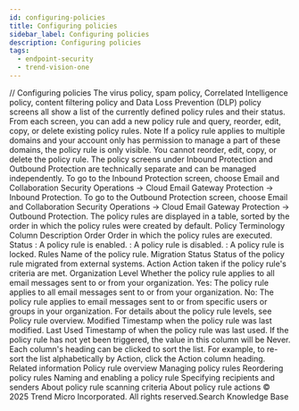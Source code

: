 ```yaml
---
id: configuring-policies
title: Configuring policies
sidebar_label: Configuring policies
description: Configuring policies
tags:
  - endpoint-security
  - trend-vision-one
---
```


/*<![CDATA[*/ $('#title').html($('meta[name=map-description]').attr('content')); /*]]>*/ Configuring policies The virus policy, spam policy, Correlated Intelligence policy, content filtering policy and Data Loss Prevention (DLP) policy screens all show a list of the currently defined policy rules and their status. From each screen, you can add a new policy rule and query, reorder, edit, copy, or delete existing policy rules. Note If a policy rule applies to multiple domains and your account only has permission to manage a part of these domains, the policy rule is only visible. You cannot reorder, edit, copy, or delete the policy rule. The policy screens under Inbound Protection and Outbound Protection are technically separate and can be managed independently. To go to the Inbound Protection screen, choose Email and Collaboration Security Operations → Cloud Email Gateway Protection → Inbound Protection. To go to the Outbound Protection screen, choose Email and Collaboration Security Operations → Cloud Email Gateway Protection → Outbound Protection. The policy rules are displayed in a table, sorted by the order in which the policy rules were created by default. Policy Terminology Column Description Order Order in which the policy rules are executed. Status : A policy rule is enabled. : A policy rule is disabled. : A policy rule is locked. Rules Name of the policy rule. Migration Status Status of the policy rule migrated from external systems. Action Action taken if the policy rule's criteria are met. Organization Level Whether the policy rule applies to all email messages sent to or from your organization. Yes: The policy rule applies to all email messages sent to or from your organization. No: The policy rule applies to email messages sent to or from specific users or groups in your organization. For details about the policy rule levels, see Policy rule overview. Modified Timestamp when the policy rule was last modified. Last Used Timestamp of when the policy rule was last used. If the policy rule has not yet been triggered, the value in this column will be Never. Each column's heading can be clicked to sort the list. For example, to re-sort the list alphabetically by Action, click the Action column heading. Related information Policy rule overview Managing policy rules Reordering policy rules Naming and enabling a policy rule Specifying recipients and senders About policy rule scanning criteria About policy rule actions © 2025 Trend Micro Incorporated. All rights reserved.Search Knowledge Base